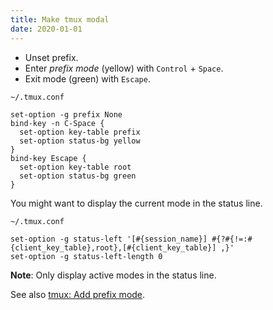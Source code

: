 ```yaml
---
title: Make tmux modal
date: 2020-01-01
---
```


- Unset prefix.
- Enter _prefix mode_ (yellow) with `Control` + `Space`.
- Exit mode (green) with `Escape`.

`~/.tmux.conf`

```
set-option -g prefix None
bind-key -n C-Space {
  set-option key-table prefix
  set-option status-bg yellow
}
bind-key Escape {
  set-option key-table root
  set-option status-bg green
}
```

You might want to display the current mode in the status line.

`~/.tmux.conf`

```
set-option -g status-left '[#{session_name}] #{?#{!=:#{client_key_table},root},[#{client_key_table}] ,}'
set-option -g status-left-length 0
```

**Note**: Only display active modes in the status line.

See also [tmux: Add prefix mode].

[tmux: Add prefix mode]: ../add-prefix-mode/
